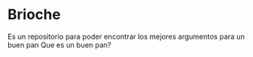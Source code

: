 # Brioche
Es un repositorio para poder encontrar los mejores argumentos para un buen pan
Que es un buen pan?
